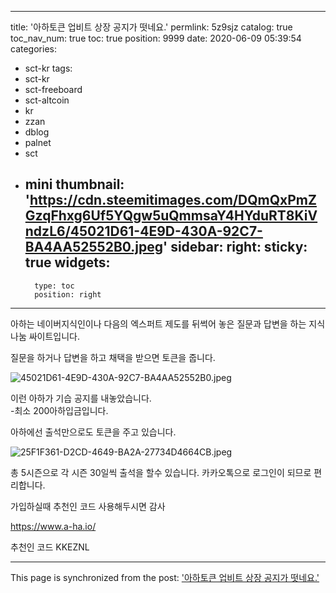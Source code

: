 
---
title: '아하토큰 업비트 상장 공지가 떳네요.'
permlink: 5z9sjz
catalog: true
toc_nav_num: true
toc: true
position: 9999
date: 2020-06-09 05:39:54
categories:
- sct-kr
tags:
- sct-kr
- sct-freeboard
- sct-altcoin
- kr
- zzan
- dblog
- palnet
- sct
- mini
thumbnail: 'https://cdn.steemitimages.com/DQmQxPmZGzqFhxg6Uf5YQgw5uQmmsaY4HYduRT8KiVndzL6/45021D61-4E9D-430A-92C7-BA4AA52552B0.jpeg'
sidebar:
    right:
        sticky: true
widgets:
    -
        type: toc
        position: right
---


아하는 네이버지식인이나 다음의 엑스퍼트 제도를 뒤썩어 놓은 질문과 답변을 하는 지식나눔 싸이트입니다. 

질문을 하거나 답변을 하고 채택을 받으면 토큰을 줍니다. 

![45021D61-4E9D-430A-92C7-BA4AA52552B0.jpeg](https://cdn.steemitimages.com/DQmQxPmZGzqFhxg6Uf5YQgw5uQmmsaY4HYduRT8KiVndzL6/45021D61-4E9D-430A-92C7-BA4AA52552B0.jpeg)


이런 아하가 기습 공지를 내놓았습니다.  
-최소 200아하입금입니다. 


아하에선 출석만으로도 토큰을 주고 있습니다. 

![25F1F361-D2CD-4649-BA2A-27734D4664CB.jpeg](https://cdn.steemitimages.com/DQmbXZ8LhVqS6m73GZi5R7TDQM1teELn3d9G7pDQc8KdzoF/25F1F361-D2CD-4649-BA2A-27734D4664CB.jpeg)

총 5시즌으로 각 시즌 30일씩 출석을 할수 있습니다. 
카카오톡으로 로그인이 되므로 편리합니다.

가입하실때 추천인 코드 사용해두시면 감사 

https://www.a-ha.io/

추천인 코드
KKEZNL

- - -

This page is synchronized from the post: ['아하토큰 업비트 상장 공지가 떳네요.'](https://steemit.com/@kingbit/5z9sjz)
